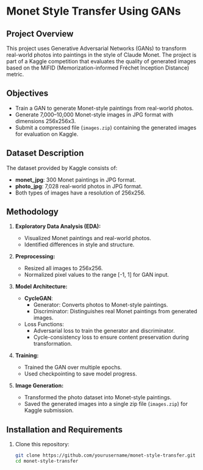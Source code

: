 # Monet Style Transfer Using GANs

## Project Overview
This project uses Generative Adversarial Networks (GANs) to transform real-world photos into paintings in the style of Claude Monet. The project is part of a Kaggle competition that evaluates the quality of generated images based on the MiFID (Memorization-informed Fréchet Inception Distance) metric.

## Objectives
- Train a GAN to generate Monet-style paintings from real-world photos.
- Generate 7,000–10,000 Monet-style images in JPG format with dimensions 256x256x3.
- Submit a compressed file (`images.zip`) containing the generated images for evaluation on Kaggle.

## Dataset Description
The dataset provided by Kaggle consists of:
- **monet_jpg**: 300 Monet paintings in JPG format.
- **photo_jpg**: 7,028 real-world photos in JPG format.
- Both types of images have a resolution of 256x256.

## Methodology
1. **Exploratory Data Analysis (EDA):**
   - Visualized Monet paintings and real-world photos.
   - Identified differences in style and structure.

2. **Preprocessing:**
   - Resized all images to 256x256.
   - Normalized pixel values to the range [-1, 1] for GAN input.

3. **Model Architecture:**
   - **CycleGAN**:
     - Generator: Converts photos to Monet-style paintings.
     - Discriminator: Distinguishes real Monet paintings from generated images.
   - Loss Functions:
     - Adversarial loss to train the generator and discriminator.
     - Cycle-consistency loss to ensure content preservation during transformation.

4. **Training:**
   - Trained the GAN over multiple epochs.
   - Used checkpointing to save model progress.

5. **Image Generation:**
   - Transformed the photo dataset into Monet-style paintings.
   - Saved the generated images into a single zip file (`images.zip`) for Kaggle submission.

## Installation and Requirements
1. Clone this repository:
   ```bash
   git clone https://github.com/yourusername/monet-style-transfer.git
   cd monet-style-transfer
